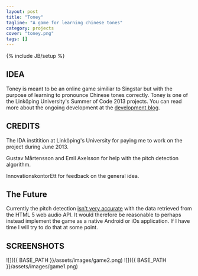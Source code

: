 ```yaml
---
layout: post
title: "Toney"
tagline: "A game for learning chinese tones"
category: projects
cover: "toney.png"
tags: []
---
```

{% include JB/setup %}

## IDEA
Toney is meant to be an online game similiar to Singstar but with the purpose of learning to pronounce Chinese tones correctly. Toney is one of the Linköping University's Summer of Code 2013 projects. You can read more about the ongoing development at the [development blog](http://biggestt.github.io/toney/about.html).

## CREDITS

The IDA institition at Linköping's University for paying me to work on the project during June 2013.

Gustav Mårtensson and Emil Axelsson for help with the pitch detection algorithm.

InnovationskontorEtt for feedback on the general idea.

## The Future

Currently the pitch detection [isn't very accurate](http://stackoverflow.com/questions/17943429/how-can-i-utilize-the-full-spectrogram-resolution-when-dealing-with-speech-input) with the data retrieved from the HTML 5 web audio API. It would therefore be reasonable to perhaps instead implement the game as a native Android or iOs application. If I have time I will try to do that at some point.


## SCREENSHOTS

![]({{ BASE_PATH }}/assets/images/game2.png)
![]({{ BASE_PATH }}/assets/images/game1.png)